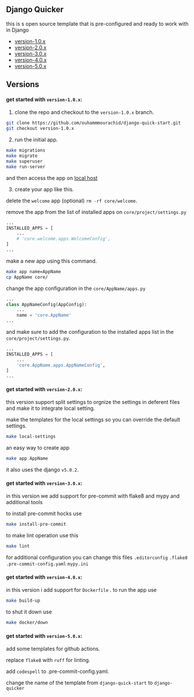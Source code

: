 ## Django Quicker

this is s open source template that is pre-configured and ready to work with in Django
* [version-1.0.x](#get-started-with-version-1.0.x)
* [version-2.0.x](#get-started-with-version-2.0.x)
* [version-3.0.x](#get-started-with-version-3.0.x)
* [version-4.0.x](#get-started-with-version-4.0.x)
* [version-5.0.x](#get-started-with-version-5.0.x)

## Versions
#### get started with `version-1.0.x`:

1. clone the repo and checkout to the `version-1.0.x` branch.

```bash
git clone https://github.com/ouhammmourachid/django-quick-start.git
git checkout version-1.0.x
```

2. run the initial app.

```bash
make migrations
make migrate
make superuser
make run-server
```

and then access the app on [local host](http://127.0.0.1:8000/)

3. create your app like this.

delete the `welcome` app (optional) `rm -rf core/welcome`.

remove the app from the list of installed apps on `core/project/settings.py`

```python
...
INSTALLED_APPS = [
    ...
    # 'core.welcome.apps.WelcomeConfig',
]
...
```
make a new app using this command.

```bash
make app name=AppName
cp AppName core/
```
change the app configuration in the `core/AppName/apps.py`
```python
...
class AppNameConfig(AppConfig):
    ...
    name = 'core.AppName'
...
```
and make sure to add the configuration to the installed apps list in the `core/project/settings.py`.

```python
...
INSTALLED_APPS = [
    ...
    'core.AppName.apps.AppNameConfig',
]
...
```

#### get started with `version-2.0.x`:
this version support split settings to orgnize the settings in deferent files and make it to integrate local setting.

make the templates for the local settings so you can override the default settings.

```bash
make local-settings
```

an easy way to create app

```bash
make app AppName
```
it also uses the django `v5.0.2`.

#### get started with `version-3.0.x`:

in this version we add support for pre-commit with flake8 and mypy and additional tools

to install pre-commit hocks use

```bash
make install-pre-commit
```
to make lint operation use this

```bash
make lint
```
for additional configuration you can change this files
`.editorconfig`
`.flake8`
`.pre-commit-config.yaml`
`mypy.ini`


#### get started with `version-4.0.x`:

in this version i add support for `Dockerfile` .
to run the app use

```bash
make build-up
```
to shut it down use

```bash
make docker/down
```

#### get started with `version-5.0.x`:

add some templates for github actions.

replace `flake8` with `ruff` for linting.

add `codespell` to .pre-commit-config.yaml.

change the name of the template from `django-quick-start` to `django-quicker`
